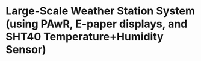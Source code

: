 # Large-Scale Weather Station System (using PAwR, E-paper displays, and SHT40 Temperature+Humidity Sensor)
